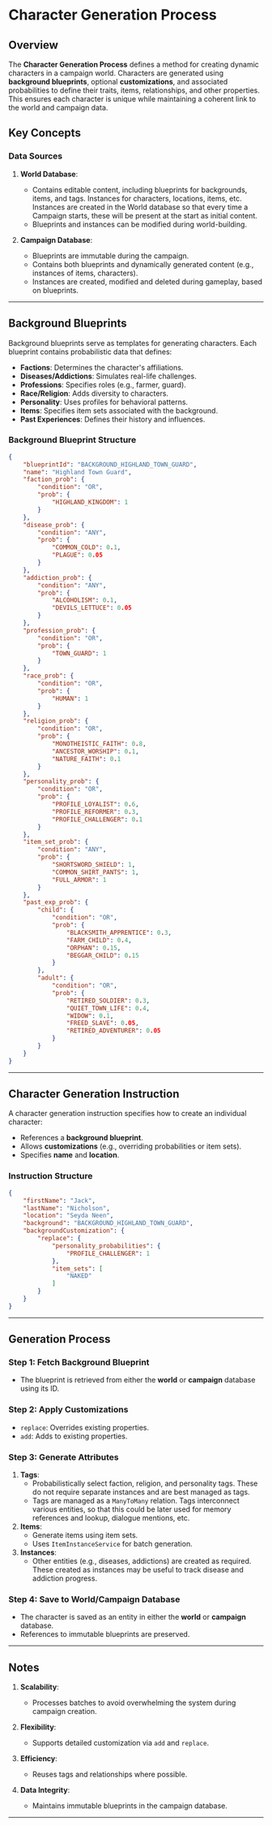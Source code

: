 # Character Generation Process

## Overview

The **Character Generation Process** defines a method for creating dynamic characters in a campaign world. Characters are generated using **background blueprints**, optional **customizations**, and associated probabilities to define their traits, items, relationships, and other properties. This ensures each character is unique while maintaining a coherent link to the world and campaign data.

## Key Concepts

### Data Sources
1. **World Database**:
   - Contains editable content, including blueprints for backgrounds, items, and tags. Instances for characters, locations, items, etc. Instances are created in the World database so that every time a Campaign starts, these will be present at the start as initial content.
   - Blueprints and instances can be modified during world-building.

2. **Campaign Database**:
   - Blueprints are immutable during the campaign.
   - Contains both blueprints and dynamically generated content (e.g., instances of items, characters).
   - Instances are created, modified and deleted during gameplay, based on blueprints.

---

## Background Blueprints

Background blueprints serve as templates for generating characters. Each blueprint contains probabilistic data that defines:
- **Factions**: Determines the character's affiliations.
- **Diseases/Addictions**: Simulates real-life challenges.
- **Professions**: Specifies roles (e.g., farmer, guard).
- **Race/Religion**: Adds diversity to characters.
- **Personality**: Uses profiles for behavioral patterns.
- **Items**: Specifies item sets associated with the background.
- **Past Experiences**: Defines their history and influences.

### Background Blueprint Structure

```json
{
    "blueprintId": "BACKGROUND_HIGHLAND_TOWN_GUARD",
    "name": "Highland Town Guard",
    "faction_prob": {
        "condition": "OR",
        "prob": {
            "HIGHLAND_KINGDOM": 1
        }
    },
    "disease_prob": {
        "condition": "ANY",
        "prob": {
            "COMMON_COLD": 0.1,
            "PLAGUE": 0.05
        }
    },
    "addiction_prob": {
        "condition": "ANY",
        "prob": {
            "ALCOHOLISM": 0.1,
            "DEVILS_LETTUCE": 0.05
        }
    },
    "profession_prob": {
        "condition": "OR",
        "prob": {
            "TOWN_GUARD": 1
        }
    },
    "race_prob": {
        "condition": "OR",
        "prob": {
            "HUMAN": 1
        }
    },
    "religion_prob": {
        "condition": "OR",
        "prob": {
            "MONOTHEISTIC_FAITH": 0.8,
            "ANCESTOR_WORSHIP": 0.1,
            "NATURE_FAITH": 0.1
        }
    },
    "personality_prob": {
        "condition": "OR",
        "prob": {
            "PROFILE_LOYALIST": 0.6,
            "PROFILE_REFORMER": 0.3,
            "PROFILE_CHALLENGER": 0.1
        }
    },
    "item_set_prob": {
        "condition": "ANY",
        "prob": {
            "SHORTSWORD_SHIELD": 1,
            "COMMON_SHIRT_PANTS": 1,
            "FULL_ARMOR": 1
        }
    },
    "past_exp_prob": {
        "child": {
            "condition": "OR",
            "prob": {
                "BLACKSMITH_APPRENTICE": 0.3,
                "FARM_CHILD": 0.4,
                "ORPHAN": 0.15,
                "BEGGAR_CHILD": 0.15
            }
        },
        "adult": {
            "condition": "OR",
            "prob": {
                "RETIRED_SOLDIER": 0.3,
                "QUIET_TOWN_LIFE": 0.4,
                "WIDOW": 0.1,
                "FREED_SLAVE": 0.05,
                "RETIRED_ADVENTURER": 0.05
            }
        }
    }
}
```

---

## Character Generation Instruction

A character generation instruction specifies how to create an individual character:
- References a **background blueprint**.
- Allows **customizations** (e.g., overriding probabilities or item sets).
- Specifies **name** and **location**.

### Instruction Structure

```json
{
    "firstName": "Jack",
    "lastName": "Nicholson",
    "location": "Seyda Neen",
    "background": "BACKGROUND_HIGHLAND_TOWN_GUARD",
    "backgroundCustomization": {
        "replace": {
            "personality_probabilities": {
                "PROFILE_CHALLENGER": 1
            },
            "item_sets": [
                "NAKED"
            ]
        }
    }
}
```

---

## Generation Process

### Step 1: Fetch Background Blueprint
- The blueprint is retrieved from either the **world** or **campaign** database using its ID.

### Step 2: Apply Customizations
- `replace`: Overrides existing properties.
- `add`: Adds to existing properties.

### Step 3: Generate Attributes
1. **Tags**:
   - Probabilistically select faction, religion, and personality tags. These do not require separate instances and are best managed as tags.
   - Tags are managed as a `ManyToMany` relation. Tags interconnect various entities, so that this could be later used for memory references and lookup, dialogue mentions, etc.
2. **Items**:
   - Generate items using item sets.
   - Uses `ItemInstanceService` for batch generation.
3. **Instances**:
   - Other entities (e.g., diseases, addictions) are created as required. These created as instances may be useful to track disease and addiction progress.

### Step 4: Save to World/Campaign Database
- The character is saved as an entity in either the **world** or **campaign** database.
- References to immutable blueprints are preserved.


---

## Notes
1. **Scalability**:
   - Processes batches to avoid overwhelming the system during campaign creation.

2. **Flexibility**:
   - Supports detailed customization via `add` and `replace`.

3. **Efficiency**:
   - Reuses tags and relationships where possible.

4. **Data Integrity**:
   - Maintains immutable blueprints in the campaign database.

---